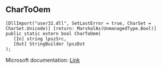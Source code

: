 ## CharToOem

```
[DllImport("user32.dll", SetLastError = true, CharSet = CharSet.Unicode)] [return: MarshalAs(UnmanagedType.Bool)]
public static extern bool CharToOem(
   [In] string lpszSrc,
   [Out] StringBuilder lpszDst
);
```

Microsoft documentation: [Link](https://docs.microsoft.com/en-us/windows/win32/api/winuser/nf-winuser-chartooemw)
